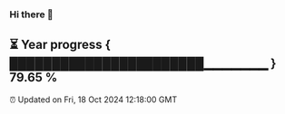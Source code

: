 ### Hi there 👋
⏳ Year progress { ███████████████████████▁▁▁▁▁▁▁ } 79.65 %
---
⏰ Updated on Fri, 18 Oct 2024 12:18:00 GMT

